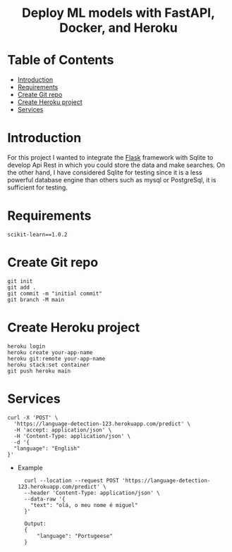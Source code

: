 <h1 align="center"> Deploy ML models with FastAPI, Docker, and Heroku </h1>

# Table of Contents

- [Introduction](#Introduction)
- [Requirements](#)
- [Create Git repo](#)
- [Create Heroku project](#)
- [Services](#Services)

# Introduction

For this project I wanted to integrate the [Flask](https://flask.palletsprojects.com/en/2.2.x/) framework with Sqlite to develop Api Rest in which you could store the data and make searches.
On the other hand, I have considered Sqlite for testing since it is a less powerful database engine than others such as mysql or PostgreSql, it is sufficient for testing.

# Requirements
    scikit-learn==1.0.2

# Create Git repo
    git init
    git add .
    git commit -m "initial commit"
    git branch -M main

# Create Heroku project

    heroku login
    heroku create your-app-name
    heroku git:remote your-app-name
    heroku stack:set container
    git push heroku main

# Services

    curl -X 'POST' \
      'https://language-detection-123.herokuapp.com/predict' \
      -H 'accept: application/json' \
      -H 'Content-Type: application/json' \
      -d '{
      "language": "English"
    }'

- Example


        curl --location --request POST 'https://language-detection-123.herokuapp.com/predict' \
        --header 'Content-Type: application/json' \
        --data-raw '{
          "text": "olá, o meu nome é miguel"
        }'

        Output: 
        {
            "language": "Portugeese"
        }

